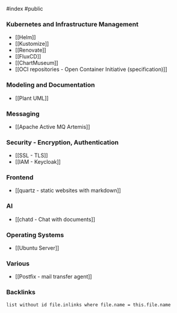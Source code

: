 #index #public

### Kubernetes and Infrastructure Management 
- [[Helm]]
- [[Kustomize]]
- [[Renovate]]
- [[FluxCD]]
- [[ChartMuseum]]
- [[OCI repositories - Open Container Initiative (specification)]]

### Modeling and Documentation
- [[Plant UML]]

### Messaging
- [[Apache Active MQ Artemis]]

### Security - Encryption, Authentication
- [[SSL - TLS]]
- [[IAM - Keycloak]]

### Frontend
- [[quartz - static websites with markdown]]

### AI
- [[chatd - Chat with documents]]

### Operating Systems
- [[Ubuntu Server]]

### Various
- [[Postfix - mail transfer agent]]

### Backlinks
```dataview 
list without id file.inlinks where file.name = this.file.name 
```

